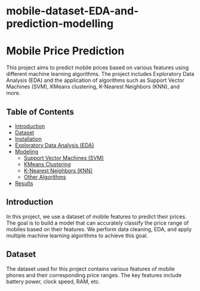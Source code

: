 # mobile-dataset-EDA-and-prediction-modelling
# Mobile Price Prediction

This project aims to predict mobile prices based on various features using different machine learning algorithms. The project includes Exploratory Data Analysis
(EDA) and the application of algorithms such as Support Vector Machines (SVM), KMeans clustering, K-Nearest Neighbors (KNN), and more.

## Table of Contents

- [Introduction](#introduction)
- [Dataset](#dataset)
- [Installation](#installation)
- [Exploratory Data Analysis (EDA)](#exploratory-data-analysis-eda)
- [Modeling](#modeling)
  - [Support Vector Machines (SVM)](#support-vector-machines-svm)
  - [KMeans Clustering](#kmeans-clustering)
  - [K-Nearest Neighbors (KNN)](#k-nearest-neighbors-knn)
  - [Other Algorithms](#other-algorithms)
- [Results](#results)

## Introduction

In this project, we use a dataset of mobile features to predict their prices. The goal is to build a model that can accurately classify the price range of mobiles based 
on their features. We perform data cleaning, EDA, and apply multiple machine learning algorithms to achieve this goal.

## Dataset

The dataset used for this project contains various features of mobile phones and their corresponding price ranges. The key features include battery power, clock speed, 
RAM, etc.








